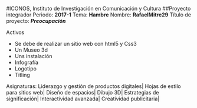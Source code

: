 #ICONOS, Instituto de Investigación en Comunicación y Cultura
##Proyecto integrador 
Periodo: **2017-1**
Tema: **Hambre**
Nombre: **RafaelMitre29**
Título de proyecto: ***Preocupación***

Activos
- Se debe de realizar un sitio web con html5 y Css3
- Un Museo 3d
- Uns instalación
- Infografía
- Logotipo
- Titling

Asignaturas:
Liderazgo y gestión de productos digitales|
Hojas de estilo para sitios web|
Diseño de espacios|
Dibujo 3D|
Estrategias de significación|
Interactividad avanzada|
Creatividad publicitaria|

